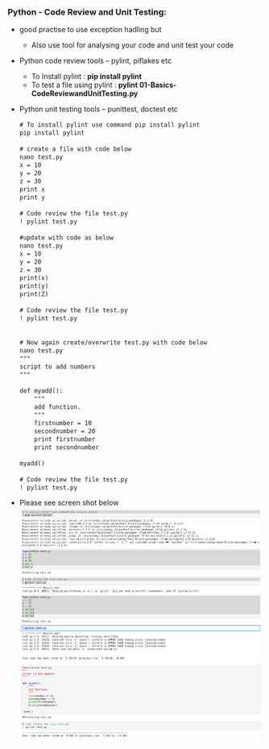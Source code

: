 ### Python - Code Review and Unit Testing:
  * good practise to use exception hadling but 
    * Also use tool for analysing your code and unit test your code
  * Python code review tools – pylint, piflakes etc
    * To Install pylint : **pip install pylint**
    * To test a file using  pylint : **pylint 01-Basics-CodeReviewandUnitTesting.py**
  * Python unit testing tools – punittest, doctest etc
  
    ```
    # To install pylint use command pip install pylint
    pip install pylint

    # create a file with code below
    nano test.py
    x = 10
    y = 20
    z = 30
    print x
    print y

    # Code review the file test.py
    ! pylint test.py

    #update with code as below
    nano test.py
    x = 10
    y = 20
    z = 30
    print(x)
    print(y)
    print(Z)

    # Code review the file test.py
    ! pylint test.py


    # Now again create/overwrite test.py with code below
    nano test.py
    """
    script to add numbers
    """

    def myadd():
        """
        add function.
        """
        firstnumber = 10
        secondnumber = 20
        print firstnumber
        print secondnumber

    myadd()

    # Code review the file test.py
    ! pylint test.py
    
    ```
  * Please see screen shot below
        ![Python Basics Classes and Objects](../images/001-013-Basics-CodeReviewandUnitTesting01.PNG)
        ![Python Basics Classes and Objects](../images/001-013-Basics-CodeReviewandUnitTesting02.PNG)
    